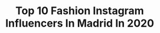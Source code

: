 ---
title: Top 10 Fashion Instagram Influencers In Madrid In 2020
description: >-
  Find top fashion Instagram influencers in Madrid in 2020. Most popular hashtags: #madrid #fashion #yomequedoencasa #blackandwhite.
platform: Instagram
profiles:
  - username: "beajarrin"
    fullname: >-
      Bea Jarrín
    location: "Spain"
    followers: 18680
    engagement: 2904
    commentsToLikes: 0.026525
    id: ck55l5gdt0t5a0i11qju94efk
    verified: false
    hashtags: "#todoir, #feelings, #premiosyago, #premiosmujerhoy"
  - username: "josereygc"
    fullname: >-
      Jose Rey
    location: "Spain"
    followers: 18667
    engagement: 785
    commentsToLikes: 0.032960
    id: ck6uap1h14ter0j71k4cf7ye9
    verified: false
    hashtags: "#nude, #byme, #photography, #photooftheday"
  - username: "formallyjes"
    fullname: >-
      Jes
    location: "Spain"
    followers: 70491
    engagement: 160
    commentsToLikes: 0.063244
    id: ck5bvtubnke4h0i11lwyrj781
    verified: false
    hashtags: "#wearevalleygirls, #mindfulliving, #stayhome, #loveyourself"
  - username: "soydianafdez"
    fullname: >-
      D I A N A  F E R N Á N D E Z
    location: "Spain"
    followers: 3853
    engagement: 1422
    commentsToLikes: 0.057469
    id: ck5znok0zouvr0i14zdntjf5x
    verified: false
    hashtags: "#girl, #wedding, #toledo, #verano"
  - username: "joaopombeiro"
    fullname: >-
      João Pombeiro
    location: "Spain"
    followers: 58607
    engagement: 548
    commentsToLikes: 0.005835
    id: ck5ck6lzhw8uh0i11dws02pva
    verified: false
    hashtags: "#quarentine"
  - username: "cotellambias"
    fullname: >-
      Cote Llambias🇪🇸
    location: "Spain"
    followers: 378376
    engagement: 395
    commentsToLikes: 0.006874
    id: ck60315dikfcc0i14g5luzf9x
    verified: false
    hashtags: "#zadigetvoltaire, #lavieenrose, #cotellambias, #stannescharitychallenge"
  - username: "sergio.loshak.photography"
    fullname: >-
      Sergio Loshak
    location: "Spain"
    followers: 23327
    engagement: 273
    commentsToLikes: 0.054572
    id: ck6u51i6271ai0j714r0704cu
    verified: false
    hashtags: "#boudoirphotograpy, #lengerie, #pasi, #sesi"
  - username: "soniamarnez"
    fullname: >-
      Sonia Martínez
    location: "Spain"
    followers: 41772
    engagement: 298
    commentsToLikes: 0.134839
    id: ck55mkgzu45xl0i11gsygurfh
    verified: false
    hashtags: "#nochesderadio, #happynewyear, #paris, #wanderlust"
  - username: "nuria_tomas"
    fullname: >-
      Núria Tomás
    location: "Spain"
    followers: 42901
    engagement: 85
    commentsToLikes: 0.033458
    id: ck5cfqfuvng4u0i115i3gwy2q
    verified: false
    hashtags: "#canaryislands, #mujeres, #cuarentena, #regalosinesperados"
  - username: "manulajarintv"
    fullname: >-
      Elchicomaltés⚓️
    location: "Spain"
    followers: 6468
    engagement: 508
    commentsToLikes: 0.031810
    id: ck5q9fofvavwj0i110k3ye3l7
    verified: false
    hashtags: "#retrato, #foto, #sand, #drone"
---